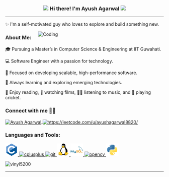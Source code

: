 <!-- Heading -->
<h3 align="center">
  <img src="https://raw.githubusercontent.com/MartinHeinz/MartinHeinz/master/wave.gif" width="30px"> 
  Hi there! I'm Ayush Agarwal
  <img src="https://media.giphy.com/media/WUlplcMpOCEmTGBtBW/giphy.gif" width="30">
</h3>


<!-- About section -->
---
✨ I'm a self-motivated guy who loves to explore and build something new.

<!-- code gif -->
<img align="right" alt="Coding" width="400" src="https://user-images.githubusercontent.com/75851313/151668395-5591532b-28da-46a6-9476-7c9694bcb60e.gif"/>

<h3 align="left">About Me:</h3>
<p>
🎓 Pursuing a Master’s in Computer Science & Engineering at IIT Guwahati.

💻 Software Engineer with a passion for technology.

🚀 Focused on developing scalable, high-performance software.

🌱 Always learning and exploring emerging technologies.

📖 Enjoy reading, 🎥 watching films, 👨‍🎤 listening to music, and 🏏 playing cricket.

</p>


<!-- About section: END -->

<!-- Connect section -->
<h3>Connect with me 🤝🏻</h3>
<p align="left">
  <a href="https://www.linkedin.com/in/ayush-agarwal-74a4111b8/" target="blank">
    <img align="center" src="https://raw.githubusercontent.com/rahuldkjain/github-profile-readme-generator/master/src/images/icons/Social/linked-in-alt.svg" alt="Ayush Agarwal" height="30" width="40" />
  </a>
  <a href="https://leetcode.com/u/ayushagarwal8820/" target="blank">
    <img align="center" src="https://raw.githubusercontent.com/rahuldkjain/github-profile-readme-generator/master/src/images/icons/Social/leet-code.svg" alt="https://leetcode.com/u/ayushagarwal8820/" height="30" width="40" />
  </a>
  
</p>

<!-- Languages and Tools -->
<h3 align="left">Languages and Tools:</h3>
<p align="left">
  <a href="https://www.cprogramming.com/" target="_blank" rel="noreferrer">
    <img src="https://raw.githubusercontent.com/devicons/devicon/master/icons/c/c-original.svg" alt="c" width="40" height="40"/>
  </a>
  
  <a href="https://www.w3schools.com/java/" target="_blank" rel="noreferrer">
    <img src="https://www.vectorlogo.zone/logos/java/java-horizontal.svg" alt="cplusplus" width="40" height="40"/>
  </a>
  
  <a href="https://git-scm.com/" target="_blank" rel="noreferrer">
    <img src="https://www.vectorlogo.zone/logos/git-scm/git-scm-icon.svg" alt="git" width="40" height="40"/>
  </a>
  
  <a href="https://www.linux.org/" target="_blank" rel="noreferrer">
    <img src="https://raw.githubusercontent.com/devicons/devicon/master/icons/linux/linux-original.svg" alt="linux" width="40" height="40"/>
  </a>
  <a href="https://www.mysql.com/" target="_blank" rel="noreferrer">
    <img src="https://raw.githubusercontent.com/devicons/devicon/master/icons/mysql/mysql-original-wordmark.svg" alt="mysql" width="40" height="40"/>
  </a>
  <a href="https://opencv.org/" target="_blank" rel="noreferrer">
    <img src="https://www.vectorlogo.zone/logos/opencv/opencv-icon.svg" alt="opencv" width="40" height="40"/>
  </a>
  
  <a href="https://www.python.org" target="_blank" rel="noreferrer">
    <img src="https://raw.githubusercontent.com/devicons/devicon/master/icons/python/python-original.svg" alt="python" width="40" height="40"/>
  </a>
</p>

<!-- About Me -->

<!-- Profile Views -->
<p align="left">
  <img src="https://komarev.com/ghpvc/?username=vinyl5200&label=Profile%20views&color=0e75b6&style=flat" alt="vinyl5200" />
</p>


<!-- THE END -->
---
